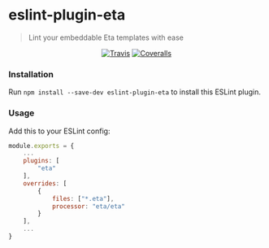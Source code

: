 # eslint-plugin-eta

> Lint your embeddable Eta templates with ease

<span align="center">

[![Travis](https://img.shields.io/travis/com/eta-dev/eslint-plugin-eta/master.svg)](https://travis-ci.com/eta-dev/eslint-plugin-eta)
[![Coveralls](https://img.shields.io/coveralls/eta-dev/eslint-plugin-eta.svg)](https://coveralls.io/github/eta-dev/eslint-plugin-eta)

</span>

### Installation
Run `npm install --save-dev eslint-plugin-eta` to install this ESLint plugin.

### Usage
Add this to your ESLint config:
```javascript
module.exports = {
    ...
    plugins: [
        "eta"
    ],
    overrides: [
        {
            files: ["*.eta"],
            processor: "eta/eta"
        }
    ],
    ...
}
```
